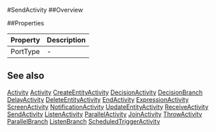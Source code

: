 #SendActivity
##Overview



##Properties
<table class="table table-condensed table-bordered">
    <thead>
<tr>
<th>Property</th>
<th>Description</th>
</tr>
</thead>
<tbody>
<tr><td>PortType</td><td> - </td></tr>
</tbody></table>



## See also

[Activity](Activity.html)
[Activity](Activity.html)
[CreateEntityActivity](CreateEntityActivity.html)
[DecisionActivity](DecisionActivity.html)
[DecisionBranch](DecisionBranch.html)
[DelayActivity](DelayActivity.html)
[DeleteEntityActivity](DeleteEntityActivity.html)
[EndActivity](EndActivity.html)
[ExpressionActivity](ExpressionActivity.html)
[ScreenActivity](ScreenActivity.html)
[NotificationActivity](NotificationActivity.html)
[UpdateEntityActivity](UpdateEntityActivity.html)
[ReceiveActivity](ReceiveActivity.html)
[SendActivity](SendActivity.html)
[ListenActivity](ListenActivity.html)
[ParallelActivity](ParallelActivity.html)
[JoinActivity](JoinActivity.html)
[ThrowActivity](ThrowActivity.html)
[ParallelBranch](ParallelBranch.html)
[ListenBranch](ListenBranch.html)
[ScheduledTriggerActivity](ScheduledTriggerActivity.html)
